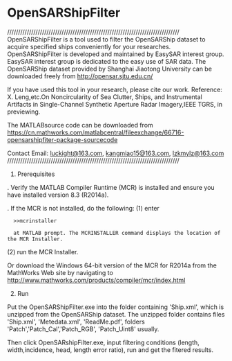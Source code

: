 # OpenSARShipFilter

///////////////////////////////////////////////////////////////////////////////
OpenSARShipFilter is a tool used to filter the OpenSARShip dataset to acquire specified ships conveniently for your researches. 
OpenSARShipFilter is developed and maintained by EasySAR interest group. 
EasySAR interest group is dedicated to the easy use of SAR data.
The OpenSARShip dataset provided by Shanghai Jiaotong University can be downloaded freely from http://opensar.sjtu.edu.cn/

If you have used this tool in your research, please cite our work.
Reference: 
X. Leng,etc.On Noncircularity of Sea Clutter, Ships, and Instrumental Artifacts in Single-Channel Synthetic Aperture Radar Imagery,IEEE TGRS, in previewing.

The MATLABsource code can be downloaded from https://cn.mathworks.com/matlabcentral/fileexchange/66716-opensarshipfiter-package-sourcecode

Contact Email: luckight@163.com, kangmiao15@163.com, lzkmylz@163.com
///////////////////////////////////////////////////////////////////////////////

1. Prerequisites

. Verify the MATLAB Compiler Runtime (MCR) is installed and ensure you have installed version 8.3 (R2014a).   

. If the MCR is not installed, do the following:
  (1) enter
  
      >>mcrinstaller
      
      at MATLAB prompt. The MCRINSTALLER command displays the location of the MCR Installer.

  (2) run the MCR Installer.

Or download the Windows 64-bit version of the MCR for R2014a from the MathWorks Web site by navigating to http://www.mathworks.com/products/compiler/mcr/index.html

2. Run

Put the OpenSARShipFilter.exe into the folder containing 'Ship.xml', which is unzipped from the OpenSARShip dataset. The unzipped folder contains files 'Ship.xml', 'Metedata.xml', 'ReadMe.pdf', folders 'Patch','Patch_Cal','Patch_RGB', 'Patch_Uint8' usually.

Then click OpenSARshipFilter.exe, input filtering conditions (length, width,incidence, head, length error ratio), run and get the fitered results.
